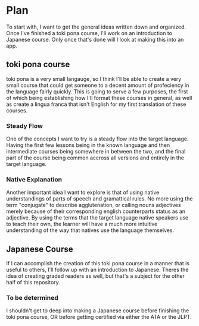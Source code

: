 # Plan
To start with, I want to get the general ideas written down and organized. Once I've finished a toki pona course, I'll work on an introduction to Japanese course. Only once that's done will I look at making this into an app.
## toki pona course
toki pona is a very small langauge, so I think I'll be able to create a very small course that could get someone to a decent amount of profeciency in the language fairly quickly. This is going to serve a few purposes, the first of which being establishing how I'll format these courses in general, as well as create a lingua franca that isn't English for my first translation of these courses. 
### Steady Flow
One of the concepts I want to try is a steady flow into the target language. Having the first few lessons being in the known language and then intermediate courses being somewhere in between the two, and the final part of the course being common accross all versions and entirely in the target language.
### Native Explanation
Another important idea I want to explore is that of using native understandings of parts of speech and gramattical rules. No more using the term "conjugate" to describe agglutenation, or calling nouns adjectives merely because of their corresponding english counterparts status as an adjective. By using the terms that the target language native speakers use to teach their own, the learner will have a much more intuitive understanding of the way that natives use the language themselves.
## Japanese Course
If I can accomplish the creation of this toki pona course in a manner that is useful to others, I'll follow up with an introduction to Japanese. Theres the idea of creating graded readers as well, but that's a subject for the other half of this repository.
### To be determined
I shouldn't get to deep into making a Japanese course before finishing the toki pona course, OR before getting certified via either the ATA or the JLPT.
